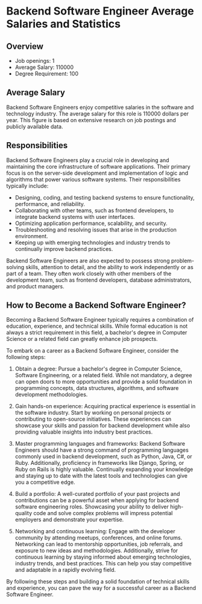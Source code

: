 # Backend Software Engineer Average Salaries and Statistics

## Overview
- Job openings: 1
- Average Salary: 110000
- Degree Requirement: 100

## Average Salary
Backend Software Engineers enjoy competitive salaries in the software and technology industry. The average salary for this role is 110000 dollars per year. This figure is based on extensive research on job postings and publicly available data.

## Responsibilities
Backend Software Engineers play a crucial role in developing and maintaining the core infrastructure of software applications. Their primary focus is on the server-side development and implementation of logic and algorithms that power various software systems. Their responsibilities typically include:

- Designing, coding, and testing backend systems to ensure functionality, performance, and reliability.
- Collaborating with other teams, such as frontend developers, to integrate backend systems with user interfaces.
- Optimizing application performance, scalability, and security.
- Troubleshooting and resolving issues that arise in the production environment.
- Keeping up with emerging technologies and industry trends to continually improve backend practices.

Backend Software Engineers are also expected to possess strong problem-solving skills, attention to detail, and the ability to work independently or as part of a team. They often work closely with other members of the development team, such as frontend developers, database administrators, and product managers.

## How to Become a Backend Software Engineer?
Becoming a Backend Software Engineer typically requires a combination of education, experience, and technical skills. While formal education is not always a strict requirement in this field, a bachelor's degree in Computer Science or a related field can greatly enhance job prospects.

To embark on a career as a Backend Software Engineer, consider the following steps:

1. Obtain a degree: Pursue a bachelor's degree in Computer Science, Software Engineering, or a related field. While not mandatory, a degree can open doors to more opportunities and provide a solid foundation in programming concepts, data structures, algorithms, and software development methodologies.

2. Gain hands-on experience: Acquiring practical experience is essential in the software industry. Start by working on personal projects or contributing to open-source initiatives. These experiences can showcase your skills and passion for backend development while also providing valuable insights into industry best practices.

3. Master programming languages and frameworks: Backend Software Engineers should have a strong command of programming languages commonly used in backend development, such as Python, Java, C#, or Ruby. Additionally, proficiency in frameworks like Django, Spring, or Ruby on Rails is highly valuable. Continually expanding your knowledge and staying up to date with the latest tools and technologies can give you a competitive edge.

4. Build a portfolio: A well-curated portfolio of your past projects and contributions can be a powerful asset when applying for backend software engineering roles. Showcasing your ability to deliver high-quality code and solve complex problems will impress potential employers and demonstrate your expertise.

5. Networking and continuous learning: Engage with the developer community by attending meetups, conferences, and online forums. Networking can lead to mentorship opportunities, job referrals, and exposure to new ideas and methodologies. Additionally, strive for continuous learning by staying informed about emerging technologies, industry trends, and best practices. This can help you stay competitive and adaptable in a rapidly evolving field.

By following these steps and building a solid foundation of technical skills and experience, you can pave the way for a successful career as a Backend Software Engineer.